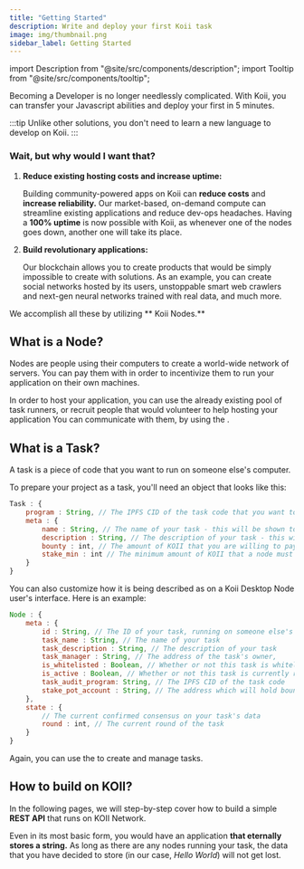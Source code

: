 ```yaml
---
title: "Getting Started"
description: Write and deploy your first Koii task
image: img/thumbnail.png
sidebar_label: Getting Started
---
```


import Description from "@site/src/components/description";
import Tooltip from "@site/src/components/tooltip";

Becoming a <Tooltip text="Web3"/> Developer is no longer needlessly complicated. With Koii, you can transfer your Javascript abilities and deploy your first <Tooltip text="blockchain application"/> in 5 minutes.

:::tip
Unlike other solutions, you don't need to learn a new language to develop on Koii.
:::

### Wait, but why would I want that?

1.  **Reduce existing hosting costs and increase uptime:**

    Building community-powered apps on Koii can **reduce costs** and **increase reliability.**
    Our market-based, on-demand compute can streamline existing applications and reduce dev-ops headaches. Having a **100% uptime** is now possible with Koii, as whenever one of the nodes goes down, another one will take its place.

2.  **Build revolutionary applications:**

    Our blockchain allows you to create products that would be simply impossible to create with <Tooltip text="Web2"/> solutions. As an example, you can create social networks hosted by its users, unstoppable smart web crawlers and next-gen neural networks trained with real data, and much more.

<!-- add line break below -->

We accomplish all these by utilizing ** Koii Nodes.**

## What is a Node?

Nodes are people using their computers to create a world-wide network of servers. You can pay them with <Tooltip text="KOII"/> in order to incentivize them to run your application on their own machines.

In order to host your application, you can use the already existing pool of task runners, or recruit people that would volunteer to help hosting your application You can communicate with them, by using the <Tooltip text="Koii SDK"/>.

## What is a Task?

A task is a piece of code that you want to run on someone else's computer.

To prepare your project as a task, you'll need an object that looks like this:

```js
Task : {
    program : String, // The IPFS CID of the task code that you want to run on this computer
    meta : {
        name : String, // The name of your task - this will be shown to node operators
        description : String, // The description of your task - this will be shown to node operators
        bounty : int, // The amount of KOII that you are willing to pay to run your task
        stake_min : int // The minimum amount of KOII that a node must stake to run your task
    }
}
```

You can also customize how it is being described as on a Koii Desktop Node user's interface. Here is an example:

```js
Node : {
    meta : {
        id : String, // The ID of your task, running on someone else's computer
        task_name : String, // The name of your task
        task_description : String, // The description of your task
        task_manager : String, // The address of the task's owner,
        is_whitelisted : Boolean, // Whether or not this task is whitelisted to run on nodes
        is_active : Boolean, // Whether or not this task is currently running on nodes
        task_audit_program: String, // The IPFS CID of the task code
        stake_pot_account : String, // The address which will hold bounty rewards and collateral
    },
    state : {
        // The current confirmed consensus on your task's data
        round : int, // The current round of the task
    }
}
```

Again, you can use the <Tooltip text="Koii SDK"/> to create and manage tasks.

<!-- line break -->

## How to build on KOII?

In the following pages, we will step-by-step cover how to build a simple **REST API** that runs on KOII Network.

Even in its most basic form, you would have an application **that eternally stores a string.** As long as there are any nodes running your task, the data that you have decided to store (in our case, _Hello World_) will not get lost.
